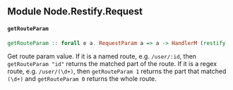 ## Module Node.Restify.Request

#### `getRouteParam`

``` purescript
getRouteParam :: forall e a. RequestParam a => a -> HandlerM (restify :: RESTIFY | e) (Maybe String)
```

Get route param value. If it is a named route, e.g. `/user/:id`, then
`getRouteParam "id"` returns the matched part of the route. If it is a
regex route, e.g. `/user/(\d+)`, then `getRouteParam 1` returns the
part that matched `(\d+)` and `getRouteParam 0` returns the whole route.


